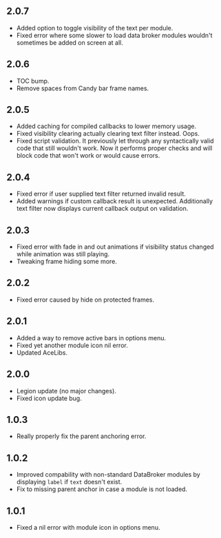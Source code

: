 ## 2.0.7
* Added option to toggle visibility of the text per module.
* Fixed error where some slower to load data broker modules wouldn't sometimes be added on screen at all.

## 2.0.6
* TOC bump.
* Remove spaces from Candy bar frame names.

## 2.0.5
* Added caching for compiled callbacks to lower memory usage.
* Fixed visibility clearing actually clearing text filter instead. Oops.
* Fixed script validation. It previously let through any syntactically valid code that still wouldn't work. Now it performs proper checks and will block code that won't work or would cause errors.

## 2.0.4
* Fixed error if user supplied text filter returned invalid result.
* Added warnings if custom callback result is unexpected. Additionally text filter now displays current callback output on validation.

## 2.0.3
* Fixed error with fade in and out animations if visibility status changed while animation was still playing.
* Tweaking frame hiding some more.

## 2.0.2
* Fixed error caused by hide on protected frames.

## 2.0.1
* Added a way to remove active bars in options menu.
* Fixed yet another module icon nil error.
* Updated AceLibs.

## 2.0.0
* Legion update (no major changes).
* Fixed icon update bug.

## 1.0.3
* Really properly fix the parent anchoring error.

## 1.0.2
* Improved compability with non-standard DataBroker modules by displaying `label` if `text` doesn't exist.
* Fix to missing parent anchor in case a module is not loaded.

## 1.0.1
* Fixed a nil error with module icon in options menu.